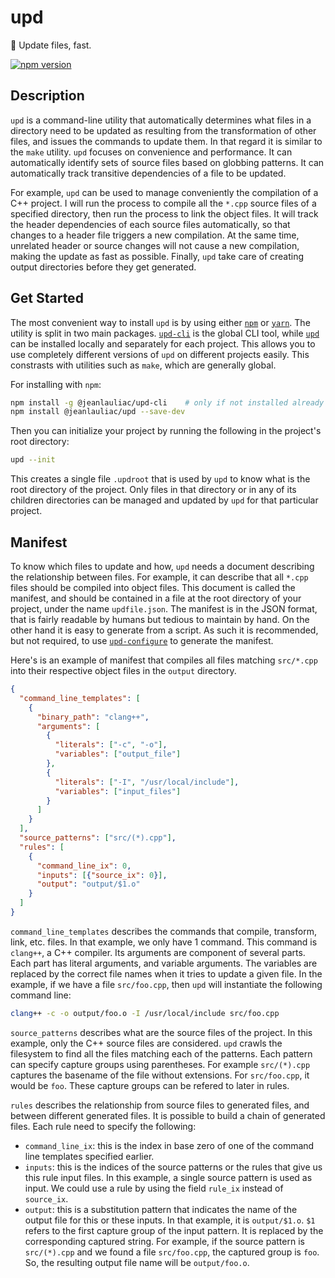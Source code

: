 # upd

👟 Update files, fast.

[![npm version](https://badge.fury.io/js/%40jeanlauliac%2Fupd.svg)](https://badge.fury.io/js/%40jeanlauliac%2Fupd)

## Description

`upd` is a command-line utility that automatically determines what files in a
directory need to be updated as resulting from the transformation of other
files, and issues the commands to update them. In that regard it is similar to
the `make` utility. `upd` focuses on convenience and performance. It can
automatically identify sets of source files based on globbing patterns. It can
automatically track transitive dependencies of a file to be updated.

For example, `upd` can be used to manage conveniently the compilation of a C++
project. I will run the process to compile all the `*.cpp` source files of a
specified directory, then run the process to link the object files. It will
track the header dependencies of each source files automatically, so that
changes to a header file triggers a new compilation. At the same time, unrelated
header or source changes will not cause a new compilation, making the update as
fast as possible. Finally, `upd` take care of creating output directories before
they get generated.

## Get Started

The most convenient way to install `upd` is by using either
[`npm`](https://www.npmjs.com/) or [`yarn`](https://yarnpkg.com/). The utility
is split in two main packages. [`upd-cli`](https://www.npmjs.com/package/@jeanlauliac/upd-cli)
is the global CLI tool, while [`upd`](https://www.npmjs.com/package/@jeanlauliac/upd)
can be installed locally and separately for each project. This allows you to
use completely different versions of `upd` on different projects easily. This
constrasts with utilities such as `make`, which are generally global.

For installing with `npm`:

```sh
npm install -g @jeanlauliac/upd-cli    # only if not installed already on your machine
npm install @jeanlauliac/upd --save-dev
```

Then you can initialize your project by running the following in the
project's root directory:

```sh
upd --init
```

This creates a single file `.updroot` that is used by `upd` to know what is the
root directory of the project. Only files in that directory or in any of its
children directories can be managed and updated by `upd` for that particular
project.

## Manifest

To know which files to update and how, `upd` needs a document describing the
relationship between files. For example, it can describe that all `*.cpp` files
should be compiled into object files. This document is called the manifest, and
should be contained in a file at the root directory of your project, under the
name `updfile.json`. The manifest is in the JSON format, that is fairly readable
by humans but tedious to maintain by hand. On the other hand it is easy to
generate from a script. As such it is recommended, but not required, to use
[`upd-configure`](https://www.npmjs.com/package/@jeanlauliac/upd-configure) to
generate the manifest.

Here's is an example of manifest that compiles all files matching `src/*.cpp`
into their respective object files in the `output` directory.

```json
{
  "command_line_templates": [
    {
      "binary_path": "clang++",
      "arguments": [
        {
          "literals": ["-c", "-o"],
          "variables": ["output_file"]
        },
        {
          "literals": ["-I", "/usr/local/include"],
          "variables": ["input_files"]
        }
      ]
    }
  ],
  "source_patterns": ["src/(*).cpp"],
  "rules": [
    {
      "command_line_ix": 0,
      "inputs": [{"source_ix": 0}],
      "output": "output/$1.o"
    }
  ]
}
```

`command_line_templates` describes the commands that compile, transform, link,
etc. files. In that example, we only have 1 command. This command is `clang++`,
a C++ compiler. Its arguments are component of several parts. Each part has
literal arguments, and variable arguments. The variables are replaced by the
correct file names when it tries to update a given file. In the example, if we
have a file `src/foo.cpp`, then `upd` will instantiate the following command
line:

```sh
clang++ -c -o output/foo.o -I /usr/local/include src/foo.cpp
```

`source_patterns` describes what are the source files of the project. In this
example, only the C++ source files are considered. `upd` crawls the filesystem
to find all the files matching each of the patterns. Each pattern can
specify capture groups using parentheses. For example `src/(*).cpp` captures
the basename of the file without extensions. For `src/foo.cpp`, it would be
`foo`. These capture groups can be refered to later in rules.

`rules` describes the relationship from source files to generated files, and
between different generated files. It is possible to build a chain of
generated files. Each rule need to specify the following:

* `command_line_ix`: this is the index in base zero of one of the command
  line templates specified earlier.
* `inputs`: this is the indices of the source patterns or the rules that give us
  this rule input files. In this example, a single source pattern is used as
  input. We could use a rule by using the field `rule_ix` instead of
  `source_ix`.
* `output`: this is a substitution pattern that indicates the name of the
  output file for this or these inputs. In that example, it is
  `output/$1.o`. `$1` refers to the first capture group of the input
  pattern. It is replaced by the corresponding captured string. For example,
  if the source pattern is `src/(*).cpp` and we found a file `src/foo.cpp`,
  the captured group is `foo`. So, the resulting output file name will be
  `output/foo.o`.
